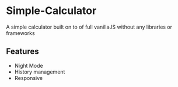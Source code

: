 # Simple-Calculator
A simple calculator built on to of full vanillaJS without any libraries or frameworks


## Features
- Night Mode
- History management
- Responsive